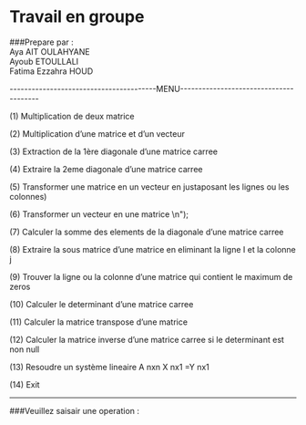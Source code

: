 
# Travail en groupe

###Prepare par :        
 Aya AIT OULAHYANE   
 Ayoub ETOULLALI     
 Fatima Ezzahra HOUD 

 ----------------------------------------MENU---------------------------------------  
 
(1) Multiplication de deux matrice

(2) Multiplication d’une matrice et d’un vecteur 

(3) Extraction de la 1ère diagonale d’une matrice carree 

(4) Extraire la 2eme diagonale d’une matrice carree 

(5) Transformer une matrice en un vecteur en justaposant les lignes ou les colonnes)

(6) Transformer un vecteur en une matrice \n");

(7) Calculer la somme des elements de la diagonale d’une matrice carree 

(8) Extraire la sous matrice d’une matrice en eliminant la ligne I et la colonne j 

(9) Trouver la ligne ou la colonne d’une matrice qui contient le maximum de zeros 

(10) Calculer le determinant d’une matrice carree

(11) Calculer la matrice transpose d’une matrice

(12) Calculer la matrice inverse d’une matrice carree si le determinant est non null 

(13) Resoudre un système lineaire A nxn X nx1 =Y nx1 

(14) Exit 

 -----------------------------------------------------------------------------------

###Veuillez saisair une operation :
